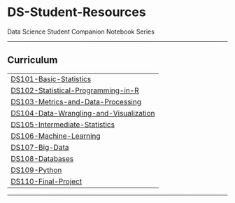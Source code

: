 # DS-Student-Resources
Data Science Student Companion Notebook Series

<hr style="border: 0; height: 1px; background-image: linear-gradient(to right, rgba(0, 0, 0, 0), rgba(0, 0, 0, 0.75), rgba(0, 0, 0, 0));"/>

## Curriculum 

| | 
|:--|
|[DS101-Basic-Statistics](DS101-Basic-Statistics/_DS101-Syllabus.md)| 
|[DS102-Statistical-Programming-in-R](DS102-Statistical-Programming-in-R/_DS102-Syllabus.md)|
|[DS103-Metrics-and-Data-Processing](DS103-Metrics-and-Data-Processing/_DS103-Syllabus.md)|
|[DS104-Data-Wrangling-and-Visualization](DS104-Data-Wrangling-and-Visualization/_DS104-Syllabus.md)|
|[DS105-Intermediate-Statistics](DS105-Intermediate-Statistics/_DS105-Syllabus.md)|
|[DS106-Machine-Learning](DS106-Machine-Learning/DS106-Syllabus.md)|
|[DS107-Big-Data](DS107-Big-Data/DS107-Syllabus.md)|
|[DS108-Databases](DS108-Databases/DS108-Syllabus.md)|
|[DS109-Python](DS109-Python/_DS109-Syllabus.md)|
|[DS110-Final-Project](DS110-Final-Project/_DS110-Syllabus.md)|


<hr style="border: 0; height: 1px; background-image: linear-gradient(to right, rgba(0, 0, 0, 0), rgba(0, 0, 0, 0.75), rgba(0, 0, 0, 0));"/>



